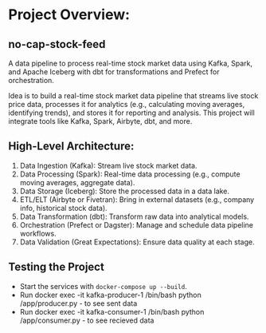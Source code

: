 # Project Overview: 

## no-cap-stock-feed

A data pipeline to process real-time stock market data using Kafka, Spark, and Apache Iceberg with dbt for transformations and Prefect for orchestration.


Idea is to build a real-time stock market data pipeline that streams live stock price data, processes it for analytics (e.g., calculating moving averages, identifying trends), and stores it for reporting and analysis. This project will integrate tools like Kafka, Spark, Airbyte, dbt, and more.

## High-Level Architecture:
1. Data Ingestion (Kafka): Stream live stock market data.
2. Data Processing (Spark): Real-time data processing (e.g., compute moving averages, aggregate data).
3. Data Storage (Iceberg): Store the processed data in a data lake.
4. ETL/ELT (Airbyte or Fivetran): Bring in external datasets (e.g., company info, historical stock data).
5. Data Transformation (dbt): Transform raw data into analytical models.
6. Orchestration (Prefect or Dagster): Manage and schedule data pipeline workflows.
7. Data Validation (Great Expectations): Ensure data quality at each stage.



## Testing the Project
- Start the services with `docker-compose up --build`.
- Run docker exec -it kafka-producer-1 /bin/bash python /app/producer.py - to see sent data
- Run docker exec -it kafka-consumer-1 /bin/bash python /app/consumer.py - to see recieved data

